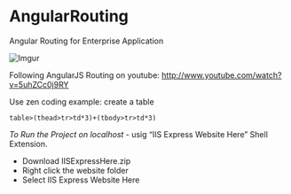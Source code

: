 AngularRouting
==============

Angular Routing for Enterprise Application

![Imgur](http://i.imgur.com/4fLhmYo.png)

Following AngularJS Routing on youtube:
http://www.youtube.com/watch?v=5uhZCc0j9RY

Use zen coding example: create a table
```
table>(thead>tr>td*3)+(tbody>tr>td*3)
```

*To Run the Project on localhost* - usig “IIS Express Website Here” Shell Extension.
- Download IISExpressHere.zip
- Right click the website folder
- Select IIS Express Website Here